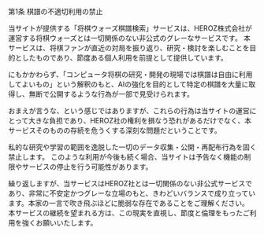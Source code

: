 第1条 棋譜の不適切利用の禁止

当サイトが提供する「将棋ウォーズ棋譜検索」サービスは、HEROZ株式会社が運営する将棋ウォーズとは一切関係のない非公式のグレーなサービスです。 本サービスは、将棋ファンが直近の対局を振り返り、研究・検討を楽しむことを目的としたものであり、節度ある個人利用を前提として提供しています。

にもかかわらず、「コンピュータ将棋の研究・開発の現場では棋譜は自由に利用してよいもの」という解釈のもと、AIの強化を目的として特定の棋譜を大量に取得し、無断で公開するような行為が一部で見受けられます。

おまえが言うな、という感じではありますが、これらの行為は当サイトの運営にとって大きな負担であり、HEROZ社の権利を損なう恐れがあるだけでなく、本サービスそのものの存続を危うくする深刻な問題だということです。

私的な研究や学習の範囲を逸脱した一切のデータ収集・公開・再配布行為を固く禁止します。 このような利用が今後も続く場合、当サイトは予告なく機能の制限やサービスの停止を行う可能性があります。

繰り返しますが、当サービスはHEROZ社とは一切関係のない非公式サービスであり、非常に不安定かつグレーな立場のもと、きわどいバランスで成り立っています。本家の一言で吹き飛ぶほどに脆弱な存在であることをご理解ください。 本サービスの継続を望まれる方は、この現実を直視し、節度と倫理をもったご利用を強くお願いいたします。

